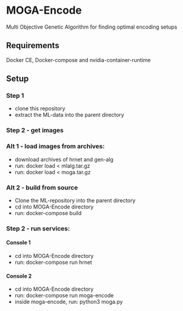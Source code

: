 # MOGA-Encode
Multi Objective Genetic Algorithm for finding optimal encoding setups

## Requirements
Docker CE, Docker-compose and nvidia-container-runtime

## Setup
### Step 1

- clone this repository
- extract the ML-data into the parent directory

### Step 2 - get images

### Alt 1 - load images from archives:

- download archives of hrnet and gen-alg
- run: docker load < mlalg.tar.gz
- run: docker load < moga.tar.gz 

### Alt 2 - build from source

- Clone the ML-repository into the parent directory
- cd into MOGA-Encode directory
- run: docker-compose build


### Step 2 - run services:

#### Console 1

- cd into MOGA-Encode directory
- run: docker-compose run hrnet

#### Console 2

- cd into MOGA-Encode directory
- run: docker-compose run moga-encode
- inside moga-encode, run: python3 moga.py



